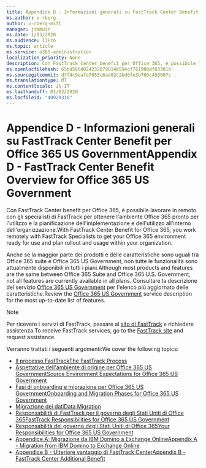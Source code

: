 ```yaml
---
title: Appendice D - Informazioni generali su FastTrack Center Benefit per Office 365 US Government
ms.author: v-rberg
author: v-rberg-msft
manager: jimmuir
ms.date: 1/03/2020
ms.audience: ITPro
ms.topic: article
ms.service: o365-administration
localization_priority: None
description: Con FastTrack Center benefit per Office 365, è possibile lavorare in remoto con gli specialisti di FastTrack per ottenere l'ambiente Office 365 pronto per l'utilizzo e la pianificazione dell'implementazione e dell'utilizzo all'interno dell'organizzazione.
ms.openlocfilehash: 65ba566d024232879814d594cf761900df83301b
ms.sourcegitcommit: d7f4c9eafe7855c6ae02c2bd0fe3b700c458007c
ms.translationtype: MT
ms.contentlocale: it-IT
ms.lasthandoff: 01/02/2020
ms.locfileid: "40929318"
---
```

# <a name="appendix-d---fasttrack-center-benefit-overview-for-office-365-us-government"></a><span data-ttu-id="a1c7d-103">Appendice D - Informazioni generali su FastTrack Center Benefit per Office 365 US Government</span><span class="sxs-lookup"><span data-stu-id="a1c7d-103">Appendix D - FastTrack Center Benefit Overview for Office 365 US Government</span></span>

<span data-ttu-id="a1c7d-104">Con FastTrack Center benefit per Office 365, è possibile lavorare in remoto con gli specialisti di FastTrack per ottenere l'ambiente Office 365 pronto per l'utilizzo e la pianificazione dell'implementazione e dell'utilizzo all'interno dell'organizzazione.</span><span class="sxs-lookup"><span data-stu-id="a1c7d-104">With FastTrack Center Benefit for Office 365, you work remotely with FastTrack Specialists to get your Office 365 environment ready for use and plan rollout and usage within your organization.</span></span> 
  
<span data-ttu-id="a1c7d-105">Anche se la maggior parte dei prodotti e delle caratteristiche sono uguali tra Office 365 suite e Office 365 US Government, non tutte le funzionalità sono attualmente disponibili in tutti i piani.</span><span class="sxs-lookup"><span data-stu-id="a1c7d-105">Although most products and features are the same between Office 365 Suite and Office 365 U.S. Government, not all features are currently available in all plans.</span></span> <span data-ttu-id="a1c7d-106">Consultare la descrizione del servizio [Office 365 US Government](https://aka.ms/aboutgovcloud) per l'elenco più aggiornato delle caratteristiche.</span><span class="sxs-lookup"><span data-stu-id="a1c7d-106">Review the [Office 365 US Government](https://aka.ms/aboutgovcloud) service description for the most up-to-date list of features.</span></span>

> [!NOTE]
> <span data-ttu-id="a1c7d-107">Per ricevere i servizi di FastTrack, passare al [sito di FastTrack](https://go.microsoft.com/fwlink/?linkid=780698) e richiedere assistenza.</span><span class="sxs-lookup"><span data-stu-id="a1c7d-107">To receive FastTrack services, go to the [FastTrack site](https://go.microsoft.com/fwlink/?linkid=780698) and request assistance.</span></span>  

<span data-ttu-id="a1c7d-108">Verranno trattati i seguenti argomenti:</span><span class="sxs-lookup"><span data-stu-id="a1c7d-108">We cover the following topics:</span></span>
- [<span data-ttu-id="a1c7d-109">Il processo FastTrack</span><span class="sxs-lookup"><span data-stu-id="a1c7d-109">The FastTrack Process</span></span>](O365-fasttrack-process.md) 
- [<span data-ttu-id="a1c7d-110">Aspettative dell'ambiente di origine per Office 365 US Government</span><span class="sxs-lookup"><span data-stu-id="a1c7d-110">Source Environment Expectations for Office 365 US Government</span></span>](US-Gov-appendix-source-environment-expectations.md)   
- [<span data-ttu-id="a1c7d-111">Fasi di onboarding e migrazione per Office 365 US Government</span><span class="sxs-lookup"><span data-stu-id="a1c7d-111">Onboarding and Migration Phases for Office 365 US Government</span></span>](US-Gov-appendix-onboarding-and-migration.md)
- [<span data-ttu-id="a1c7d-112">Migrazione dei dati</span><span class="sxs-lookup"><span data-stu-id="a1c7d-112">Data Migration</span></span>](O365-data-migration.md)    
- [<span data-ttu-id="a1c7d-113">Responsabilità di FastTrack per il governo degli Stati Uniti di Office 365</span><span class="sxs-lookup"><span data-stu-id="a1c7d-113">FastTrack Responsibilities for Office 365 US Government</span></span>](US-Gov-appendix-fasttrack-responsibilities.md)   
- [<span data-ttu-id="a1c7d-114">Responsabilità del governo degli Stati Uniti di Office 365</span><span class="sxs-lookup"><span data-stu-id="a1c7d-114">Your Responsibilities for Office 365 US Government</span></span>](US-Gov-appendix-your-responsibilities.md) 
- [<span data-ttu-id="a1c7d-115">Appendice A: Migrazione da IBM Domino a Exchange Online</span><span class="sxs-lookup"><span data-stu-id="a1c7d-115">Appendix A - Migration from IBM Domino to Exchange Online</span></span>](O365-from-ibm-domino-to-exchange-online.md)   
- [<span data-ttu-id="a1c7d-116">Appendice B - Ulteriore vantaggio di FastTrack Center</span><span class="sxs-lookup"><span data-stu-id="a1c7d-116">Appendix B - FastTrack Center Additional Benefit</span></span>](O365-fasttrack-additional-benefits.md)


